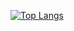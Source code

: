 [![Top Langs](https://github-readme-stats.vercel.app/api/top-langs/?username=pollotherunner&layout=compact&theme=vision-friendly-dark)](https://github.com/anuraghazra/github-readme-stats)
